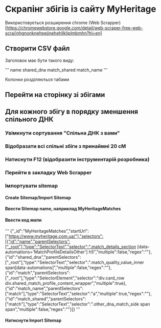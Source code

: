# Скрапінг збігів із сайту MyHeritage

Використовується розширення chrome (Web Scrapper)[https://chromewebstore.google.com/detail/web-scraper-free-web-scra/jnhgnonknehpejjnehehllkliplmbmhn?hl=en]

## Створити CSV файл

Заголовок має бути такого виду:

'''
name	shared_dna	match_shared	match_name
'''

Колонки розділяються табами

## Перейти на сторінку зі збігами
## Для кожного збігу в порядку зменшення спільного ДНК

### Увімкнути сортування "Спільна ДНК з вами"

### Відобразати всі спільні збіги з принаймні 20 сМ

### Натиснути F12 (відобразити інструментарій розробника)

### Перейти в закладку Web Scrapper

### Імпортувати sitemap

#### Create Sitemap/Import Sitemap

#### Ввести Sitemap name, наприклад MyHeritageMatches

#### Ввести код мапи

'''
{"_id":"MyHeritageMatches","startUrl":["https://www.myheritage.com.ua/"],"selectors":[{"id":"name","parentSelectors":["_root"],"type":"SelectorText","selector":".match_details_section [data-automations='MatchProfileDetailsOther'] h5","multiple":false,"regex":""},{"id":"shared_dna","parentSelectors":["_root"],"type":"SelectorText","selector":".match_quality_value_inner span[data-automations]","multiple":false,"regex":""},{"id":"match","parentSelectors":["_root"],"type":"SelectorElement","selector":"div.card_row div.shared_match_profile_content_wrapper","multiple":true},{"id":"match_name","parentSelectors":["match"],"type":"SelectorText","selector":"a","multiple":true,"regex":""},{"id":"match_shared","parentSelectors":["match"],"type":"SelectorText","selector":".other_dna_match_side span span","multiple":false,"regex":""}]}
'''

#### Натиснути Import Sitemap